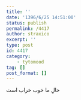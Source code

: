 ```yaml
---
title: ''
date: '1396/6/25 14:51:00'
status: publish
permalink: /4417
author: straxico
excerpt: ''
type: post
id: 4417
category:
    - tytomood
tag: []
post_format: []
---
```

حالِ ما خوب خراب است